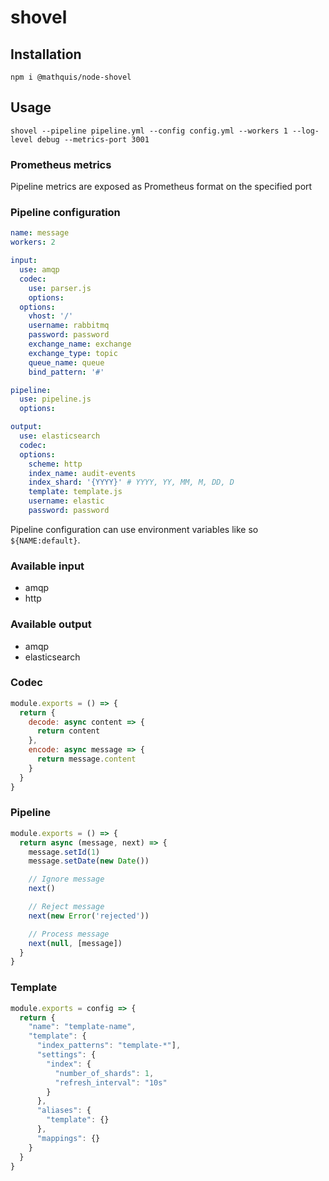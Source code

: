 # shovel

## Installation

`npm i @mathquis/node-shovel`

## Usage

`shovel --pipeline pipeline.yml --config config.yml --workers 1 --log-level debug --metrics-port 3001`

### Prometheus metrics

Pipeline metrics are exposed as Prometheus format on the specified port

### Pipeline configuration

```yaml
name: message
workers: 2

input:
  use: amqp
  codec:
    use: parser.js
    options:
  options:
    vhost: '/'
    username: rabbitmq
    password: password
    exchange_name: exchange
    exchange_type: topic
    queue_name: queue
    bind_pattern: '#'

pipeline:
  use: pipeline.js
  options:

output:
  use: elasticsearch
  codec:
  options:
    scheme: http
    index_name: audit-events
    index_shard: '{YYYY}' # YYYY, YY, MM, M, DD, D
    template: template.js
    username: elastic
    password: password
```

Pipeline configuration can use environment variables like so `${NAME:default}`.

### Available input

- amqp
- http

### Available output

- amqp
- elasticsearch

### Codec

```javascript
module.exports = () => {
  return {
    decode: async content => {
      return content
    },
    encode: async message => {
      return message.content
    }
  }
}
```

### Pipeline

```javascript
module.exports = () => {
  return async (message, next) => {
    message.setId(1)
    message.setDate(new Date())

    // Ignore message
    next()

    // Reject message
    next(new Error('rejected'))

    // Process message
    next(null, [message])
  }
}
```

### Template

```javascript
module.exports = config => {
  return {
    "name": "template-name",
    "template": {
      "index_patterns": "template-*"],
      "settings": {
        "index": {
          "number_of_shards": 1,
          "refresh_interval": "10s"
        }
      },
      "aliases": {
        "template": {}
      },
      "mappings": {}
    }
  }
}
```